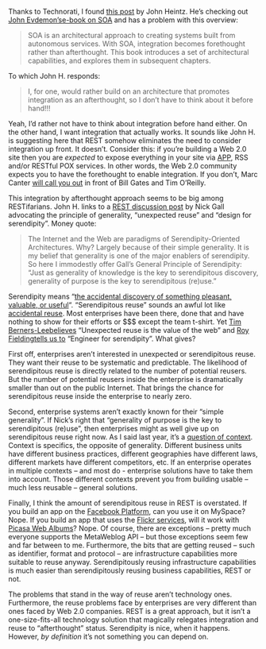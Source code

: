 Thanks to Technorati, I found [this
post](http://johnheintz.blogspot.com/2007/07/integration-forethought-over.html)
by John Heintz. He’s checking out [John
Evdemon’s](http://blogs.msdn.com/jevdemon/archive/2007/07/20/soa-in-the-real-world-now-available.aspx)[e-book
on
SOA](http://www.microsoft.com/downloads/details.aspx?FamilyID=cb2a8e49-bb3b-49b6-b296-a2dfbbe042d8&displaylang=en)
and has a problem with this overview:

> SOA is an architectural approach to creating systems built from
> autonomous services. With SOA, integration becomes forethought rather
> than afterthought. This book introduces a set of architectural
> capabilities, and explores them in subsequent chapters.

To which John H. responds:

> I, for one, would rather build on an architecture that promotes
> integration as an afterthought, so I don’t have to think about it
> before hand!!!

Yeah, I’d rather not have to think about integration before hand either.
On the other hand, I want integration that actually works. It sounds
like John H. is suggesting here that REST somehow eliminates the need to
consider integration up front. It doesn’t. Consider this: if you’re
building a Web 2.0 site then you are *expected* to expose everything in
your site via
[APP](http://en.wikipedia.org/wiki/Atom_Publishing_Protocol), RSS and/or
RESTful POX services. In other words, the Web 2.0 community expects you
to have the forethought to enable integration. If you don’t, Marc Canter
[will call you
out](http://blog.broadbandmechanics.com/2006/03/bill-and-tim-rap-it-out-i-ask-the-1st-question)
in front of Bill Gates and Tim O’Reilly. 

This integration by afterthought approach seems to be big among
RESTifarians. John H. links to a [REST discussion
post](http://tech.groups.yahoo.com/group/rest-discuss/message/8873) by
Nick Gall advocating the principle of generality, “unexpected reuse” and
“design for serendipity”. Money quote:

> The Internet and the Web are paradigms of Serendipity-Oriented
> Architectures. Why? Largely because of their simple generality. It is
> my belief that generality is one of the major enablers of serendipity.
> So here I immodestly offer Gall’s General Principle of Serendipity:
> “Just as generality of knowledge is the key to serendipitous
> discovery, generality of purpose is the key to serendipitous (re)use.”

Serendipity means “[the accidental discovery of something pleasant,
valuable, or
useful](http://encarta.msn.com/dictionary_/serendipity.html)“.
“Serendipitous reuse” sounds an awful lot like [accidental
reuse](http://devhawk.net/2007/07/25/Now+How+Much+Would+You+Pay+For+This+Code.aspx).
Most enterprises have been there, done that and have nothing to show for
their efforts or \$\$\$ except the team t-shirt. Yet [Tim
Berners-Lee](http://en.wikipedia.org/wiki/Tim_Berners-Lee)[believes](http://www.w3.org/2005/Talks/0511-keynote-tbl)
“Unexpected reuse is the value of the web” and [Roy
Fielding](http://en.wikipedia.org/wiki/Roy_Fielding)[tells us
to](http://tech.groups.yahoo.com/group/rest-discuss/message/8343) “Engineer
for serendipity”. What gives?

First off, enterprises aren’t interested in unexpected or serendipitous
reuse. They want their reuse to be systematic and predictable. The
likelihood of serendipitous reuse is directly related to the number of
potential reusers. But the number of potential reusers inside the
enterprise is dramatically smaller than out on the public Internet. That
brings the chance for serendipitous reuse inside the enterprise to
nearly zero.

Second, enterprise systems aren’t exactly known for their “simple
generality”. If Nick’s right that “generality of purpose is the key to
serendipitous (re)use”, then enterprises might as well give up on
serendipitous reuse right now. As I said last year, it’s a [question of
context](http://devhawk.net/2006/09/19/A+Question+Of+Context.aspx).
Context is specifics, the opposite of generality. Different business
units have different business practices, different geographies have
different laws, different markets have different competitors, etc. If an
enterprise operates in multiple contexts – and most do - enterprise
solutions have to take them into account. Those different contexts
prevent you from building usable – much less reusable – general
solutions.

Finally, I think the amount of serendipitous reuse in REST is
overstated. If you build an app on the [Facebook
Platform](http://developers.facebook.com/), can you use it on MySpace?
Nope. If you build an app that uses the [Flickr
services](http://www.flickr.com/services/api/), will it work with
[Picasa Web
Albums](http://code.google.com/apis/picasaweb/overview.html)? Nope. Of
course, there are exceptions – pretty much everyone supports the
MetaWeblog API – but those exceptions seem few and far between to me.
Furthermore, the bits that are getting reused – such as identifier,
format and protocol – are infrastructure capabilities more suitable to
reuse anyway. Serendipitously reusing infrastructure capabilities is
much easier than serendipitously reusing business capabilities, REST or
not.

The problems that stand in the way of reuse aren’t technology ones.
Furthermore, the reuse problems face by enterprises are very different
than ones faced by Web 2.0 companies. REST is a great approach, but it
isn’t a one-size-fits-all technology solution that magically relegates
integration and reuse to “afterthought” status. Serendipity is nice,
when it happens. However, *by definition* it’s not something you can
depend on.
